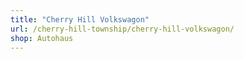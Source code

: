 ```yaml
---
title: "Cherry Hill Volkswagon"
url: /cherry-hill-township/cherry-hill-volkswagon/
shop: Autohaus
---
```

